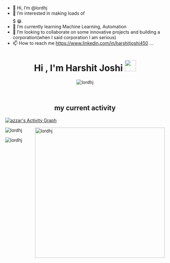 - 👋 Hi, I’m @lordhj
- 👀 I’m interested in making loads of $$$$$$$$$ 😁.
- 🌱 I’m currently learning Machine Learning, Automation
- 💞️ I’m looking to collaborate on some innovative projects and building a corporation(when I said corporation I am serious)
- 📫 How to reach me https://www.linkedin.com/in/harshitjoshi450 ...

<h1 align="center">Hi , I'm Harshit Joshi <img src="https://media.giphy.com/media/hvRJCLFzcasrR4ia7z/giphy.gif" width="35"></h1>

<!---
lordhj/lordhj is a ✨ special ✨ repository because its `README.md` (this file) appears on your GitHub profile.
You can click the Preview link to take a look at your changes.
--->
<p align="center"> 
	<img src="https://komarev.com/ghpvc/?username=lordhj&label=Profile%20views&color=0e75b6&style=plastic" alt="lordhj" /> 
</p>
  <br/>
  <h2 align="center"> my current activity </h2>
<a href="https://github.com/ashutosh00710/github-readme-activity-graph"><img alt="azzar's Activity Graph" src="https://activity-graph.herokuapp.com/graph?username=lordhj&bg_color=ffcfe9&color=9e4c98&line=9e4c98&point=403d3d&area=true&hide_border=true" /></a>
<p><img align="left" src="https://github-readme-stats.vercel.app/api/top-langs?username=lordhj&show_icons=true&locale=en&layout=compact&theme=chartreuse-dark" alt="lordhj" /></p>

<p>&nbsp;<img align="right" src="https://github-readme-stats.vercel.app/api?username=lordhj&show_icons=true&locale=en&theme=chartreuse-dark" alt="lordhj" width="410" /></p>
<p><img src="https://github-profile-summary-cards.vercel.app/api/cards/profile-details?username=lordhj&theme=vue" alt="lordhj" /></p>
